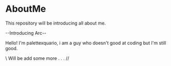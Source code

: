 # AboutMe
This repository will be introducing all about me.


--Introducing Arc--

Hello! I'm palettexquario, i am a guy who doesn't good at coding but I'm still good.

\\ Will be add some more . . . //
